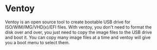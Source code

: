 # Ventoy
Ventoy is an open source tool to create bootable USB drive for ISO/WIM/IMG/VHD(x)/EFI files. With ventoy, you don't need to format the disk over and over, you just need to copy the image files to the USB drive and boot it. You can copy many image files at a time and ventoy will give you a boot menu to select them.
